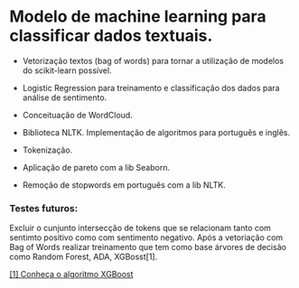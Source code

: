 # Modelo de machine learning para classificar dados textuais.

- Vetorização textos (bag of words) para tornar a utilização de modelos do scikit-learn possível.

- Logistic Regression para treinamento e classificação dos dados para análise de sentimento.

- Conceituação de WordCloud.

- Biblioteca NLTK. Implementação de algoritmos para português e inglês.

- Tokenização.

- Aplicação de pareto com a lib Seaborn.

- Remoção de stopwords em português com a lib NLTK.

### Testes futuros:

Excluir o cunjunto intersecção de tokens que se relacionam tanto com sentimto positivo como com sentimento negativo.
Após a vetoriação com Bag of Words realizar treinamento que tem como base árvores de decisão como Random Forest, ADA, XGBosst[1].

[[1] Conheça o algoritmo XGBoost](https://www.datageeks.com.br/xgboost/) 
